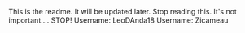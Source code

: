 This is the readme. It will be updated later. Stop reading this. It's not important.... STOP!
Username: LeoDAnda18
Username: Zicameau